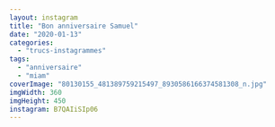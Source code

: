 ```yaml
---
layout: instagram
title: "Bon anniversaire Samuel"
date: "2020-01-13"
categories: 
  - "trucs-instagrammes"
tags: 
  - "anniversaire"
  - "miam"
coverImage: "80130155_481389759215497_8930586166374581308_n.jpg"
imgWidth: 360
imgHeight: 450
instagram: B7QAIiSIp06
---
```


